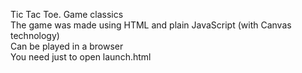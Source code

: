 Tic Tac Toe. Game classics  
The game was made using HTML and plain JavaScript (with Canvas technology)  
Can be played in a browser  
You need just to open launch.html